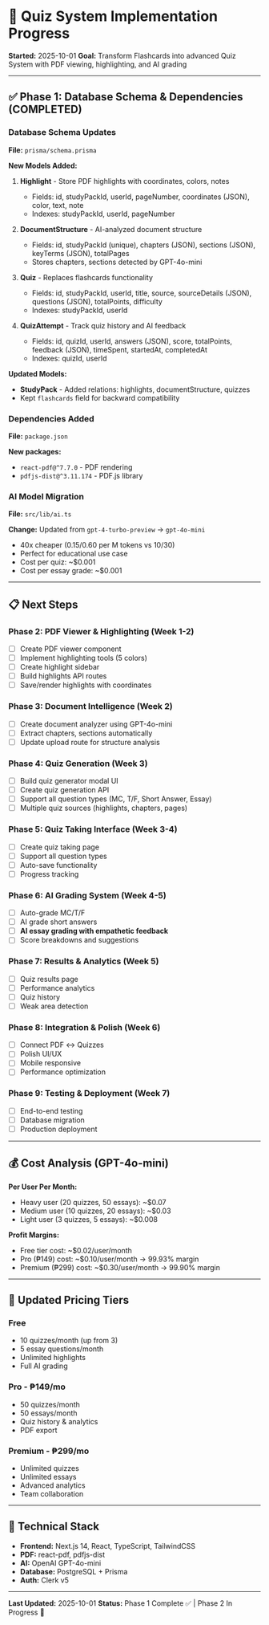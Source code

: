 # 🎯 Quiz System Implementation Progress

**Started:** 2025-10-01
**Goal:** Transform Flashcards into advanced Quiz System with PDF viewing, highlighting, and AI grading

---

## ✅ Phase 1: Database Schema & Dependencies (COMPLETED)

### Database Schema Updates
**File:** `prisma/schema.prisma`

**New Models Added:**
1. **Highlight** - Store PDF highlights with coordinates, colors, notes
   - Fields: id, studyPackId, userId, pageNumber, coordinates (JSON), color, text, note
   - Indexes: studyPackId, userId, pageNumber

2. **DocumentStructure** - AI-analyzed document structure
   - Fields: id, studyPackId (unique), chapters (JSON), sections (JSON), keyTerms (JSON), totalPages
   - Stores chapters, sections detected by GPT-4o-mini

3. **Quiz** - Replaces flashcards functionality
   - Fields: id, studyPackId, userId, title, source, sourceDetails (JSON), questions (JSON), totalPoints, difficulty
   - Indexes: studyPackId, userId

4. **QuizAttempt** - Track quiz history and AI feedback
   - Fields: id, quizId, userId, answers (JSON), score, totalPoints, feedback (JSON), timeSpent, startedAt, completedAt
   - Indexes: quizId, userId

**Updated Models:**
- **StudyPack** - Added relations: highlights, documentStructure, quizzes
- Kept `flashcards` field for backward compatibility

### Dependencies Added
**File:** `package.json`

**New packages:**
- `react-pdf@^7.7.0` - PDF rendering
- `pdfjs-dist@^3.11.174` - PDF.js library

### AI Model Migration
**File:** `src/lib/ai.ts`

**Change:** Updated from `gpt-4-turbo-preview` → `gpt-4o-mini`
- 40x cheaper ($0.15/$0.60 per M tokens vs $10/$30)
- Perfect for educational use case
- Cost per quiz: ~$0.001
- Cost per essay grade: ~$0.001

---

## 📋 Next Steps

### Phase 2: PDF Viewer & Highlighting (Week 1-2)
- [ ] Create PDF viewer component
- [ ] Implement highlighting tools (5 colors)
- [ ] Create highlight sidebar
- [ ] Build highlights API routes
- [ ] Save/render highlights with coordinates

### Phase 3: Document Intelligence (Week 2)
- [ ] Create document analyzer using GPT-4o-mini
- [ ] Extract chapters, sections automatically
- [ ] Update upload route for structure analysis

### Phase 4: Quiz Generation (Week 3)
- [ ] Build quiz generator modal UI
- [ ] Create quiz generation API
- [ ] Support all question types (MC, T/F, Short Answer, Essay)
- [ ] Multiple quiz sources (highlights, chapters, pages)

### Phase 5: Quiz Taking Interface (Week 3-4)
- [ ] Create quiz taking page
- [ ] Support all question types
- [ ] Auto-save functionality
- [ ] Progress tracking

### Phase 6: AI Grading System (Week 4-5)
- [ ] Auto-grade MC/T/F
- [ ] AI grade short answers
- [ ] **AI essay grading with empathetic feedback**
- [ ] Score breakdowns and suggestions

### Phase 7: Results & Analytics (Week 5)
- [ ] Quiz results page
- [ ] Performance analytics
- [ ] Quiz history
- [ ] Weak area detection

### Phase 8: Integration & Polish (Week 6)
- [ ] Connect PDF ↔ Quizzes
- [ ] Polish UI/UX
- [ ] Mobile responsive
- [ ] Performance optimization

### Phase 9: Testing & Deployment (Week 7)
- [ ] End-to-end testing
- [ ] Database migration
- [ ] Production deployment

---

## 💰 Cost Analysis (GPT-4o-mini)

**Per User Per Month:**
- Heavy user (20 quizzes, 50 essays): ~$0.07
- Medium user (10 quizzes, 20 essays): ~$0.03
- Light user (3 quizzes, 5 essays): ~$0.008

**Profit Margins:**
- Free tier cost: ~$0.02/user/month
- Pro (₱149) cost: ~$0.10/user/month → 99.93% margin
- Premium (₱299) cost: ~$0.30/user/month → 99.90% margin

---

## 🎯 Updated Pricing Tiers

### Free
- 10 quizzes/month (up from 3)
- 5 essay questions/month
- Unlimited highlights
- Full AI grading

### Pro - ₱149/mo
- 50 quizzes/month
- 50 essays/month
- Quiz history & analytics
- PDF export

### Premium - ₱299/mo
- Unlimited quizzes
- Unlimited essays
- Advanced analytics
- Team collaboration

---

## 🔧 Technical Stack

- **Frontend:** Next.js 14, React, TypeScript, TailwindCSS
- **PDF:** react-pdf, pdfjs-dist
- **AI:** OpenAI GPT-4o-mini
- **Database:** PostgreSQL + Prisma
- **Auth:** Clerk v5

---

**Last Updated:** 2025-10-01
**Status:** Phase 1 Complete ✅ | Phase 2 In Progress 🚀